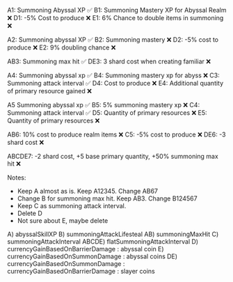 A1: Summoning Abyssal XP ✅
B1: Summoning Mastery XP for Abyssal Realm ❌
D1: -5% Cost to produce ❌
E1: 6% Chance to double items in summoning ❌

A2: Summoning abyssal XP ✅
B2: Summoning mastery ❌
D2: -5% cost to produce ❌
E2: 9% doubling chance ❌

AB3: Summoning max hit ✅
DE3: 3 shard cost when creating familiar ❌

A4: Summoning abyssal xp ✅
B4: Summoning mastery xp for abyss ❌
C3: Summoning attack interval ✅
D4: Cost to produce ❌
E4: Additional quantity of primary resource gained ❌

A5 Summoning abyssal xp ✅
B5: 5% summoning mastery xp ❌
C4: Summoning attack interval ✅
D5: Quantity of primary resources ❌
E5: Quantity of primary resources ❌

AB6: 10% cost to produce realm items ❌
C5: -5% cost to produce ❌
DE6: -3 shard cost ❌

ABCDE7: -2 shard cost, +5 base primary quantity, +50% summoning max hit ❌

Notes: 
- Keep A almost as is. Keep A12345. Change AB67
- Change B for summoning max hit. Keep AB3. Change B124567
- Keep C as summoning attack interval. 
- Delete D
- Not sure about E, maybe delete

A)  abyssalSkillXP
B)  summoningAttackLifesteal
AB) summoningMaxHit
C)  summoningAttackInterval
ABCDE) flatSummoningAttackInterval
D)  currencyGainBasedOnBarrierDamage : abyssal coin
E)  currencyGainBasedOnSummonDamage : abyssal coins
DE) currencyGainBasedOnSummonDamage : currencyGainBasedOnBarrierDamage : slayer coins